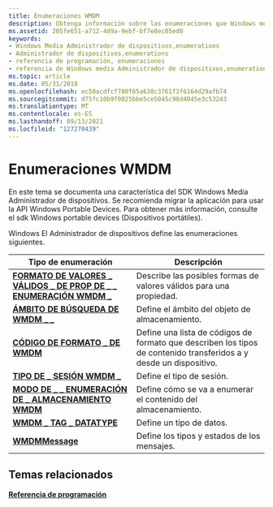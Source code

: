 ```yaml
---
title: Enumeraciones WMDM
description: Obtenga información sobre las enumeraciones que Windows media Administrador de dispositivos, como WMDM_ENUM_PROP_VALID_VALUES_FORM y WMDM_FIND_SCOPE.
ms.assetid: 205fe651-a712-4d9a-9ebf-bf7e8ec05ed0
keywords:
- Windows Media Administrador de dispositivos,enumerations
- Administrador de dispositivos,enumerations
- referencia de programación, enumeraciones
- referencia de Windows media Administrador de dispositivos,enumerations
ms.topic: article
ms.date: 05/31/2018
ms.openlocfilehash: ec50acdfcf780f65a638c3761f3f6164d29afb74
ms.sourcegitcommit: d75fc10b9f0825bbe5ce5045c90d4045e3c53243
ms.translationtype: MT
ms.contentlocale: es-ES
ms.lasthandoff: 09/13/2021
ms.locfileid: "127270439"
---
```

# <a name="wmdm-enumerations"></a>Enumeraciones WMDM

En este tema se documenta una característica del SDK Windows Media Administrador de dispositivos. Se recomienda migrar la aplicación para usar la API Windows Portable Devices. Para obtener más información, consulte el sdk Windows portable devices (Dispositivos portátiles).

Windows El Administrador de dispositivos define las enumeraciones siguientes.



| Tipo de enumeración                                                                  | Descripción                                                                                     |
|-----------------------------------------------------------------------------------|-------------------------------------------------------------------------------------------------|
| [**FORMATO DE VALORES \_ VÁLIDOS \_ DE PROP DE \_ \_ ENUMERACIÓN WMDM \_**](wmdm-enum-prop-valid-values-form.md) | Describe las posibles formas de valores válidos para una propiedad.                                        |
| [**ÁMBITO DE BÚSQUEDA DE WMDM \_ \_**](wmdm-find-scope.md)                                      | Define el ámbito del objeto de almacenamiento.                                                        |
| [**CÓDIGO DE FORMATO \_ DE WMDM**](wmdm-formatcode.md)                                       | Define una lista de códigos de formato que describen los tipos de contenido transferidos a y desde un dispositivo. |
| [**TIPO DE \_ SESIÓN WMDM \_**](wmdm-session-type.md)                                  | Define el tipo de sesión.                                                                       |
| [**MODO DE \_ \_ ENUMERACIÓN DE \_ ALMACENAMIENTO WMDM**](wmdm-storage-enum-mode.md)                       | Define cómo se va a enumerar el contenido del almacenamiento.                                     |
| [**WMDM \_ TAG \_ DATATYPE**](wmdm-tag-datatype.md)                                  | Define un tipo de datos.                                                                            |
| [**WMDMMessage**](wmdmmessage.md)                                                | Define los tipos y estados de los mensajes.                                                               |



 

## <a name="related-topics"></a>Temas relacionados

<dl> <dt>

[**Referencia de programación**](programming-reference.md)
</dt> </dl>

 

 




